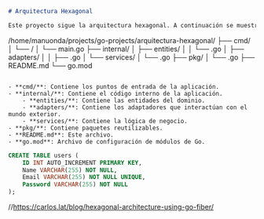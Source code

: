 ```markdown
# Arquitectura Hexagonal

Este proyecto sigue la arquitectura hexagonal. A continuación se muestra la estructura de directorios:

```
/home/manuonda/projects/go-projects/arquitectura-hexagonal/
├── cmd/
│   └── <nombre-del-comando>/
│       └── main.go
├── internal/
│   ├── entities/
│   │   └── <entidad>.go
│   ├── adapters/
│   │   ├── <adaptador>.go
│   └── services/
│       └── <servicio>.go
├── pkg/
│   └── <paquete>.go
├── README.md
└── go.mod
```

- **cmd/**: Contiene los puntos de entrada de la aplicación.
- **internal/**: Contiene el código interno de la aplicación.
    - **entities/**: Contiene las entidades del dominio.
    - **adapters/**: Contiene los adaptadores que interactúan con el mundo exterior.
    - **services/**: Contiene la lógica de negocio.
- **pkg/**: Contiene paquetes reutilizables.
- **README.md**: Este archivo.
- **go.mod**: Archivo de configuración de módulos de Go.
```

```sql
CREATE TABLE users (
    ID INT AUTO_INCREMENT PRIMARY KEY,
    Name VARCHAR(255) NOT NULL,
    Email VARCHAR(255) NOT NULL UNIQUE,
    Password VARCHAR(255) NOT NULL
);
```

//https://carlos.lat/blog/hexagonal-architecture-using-go-fiber/
